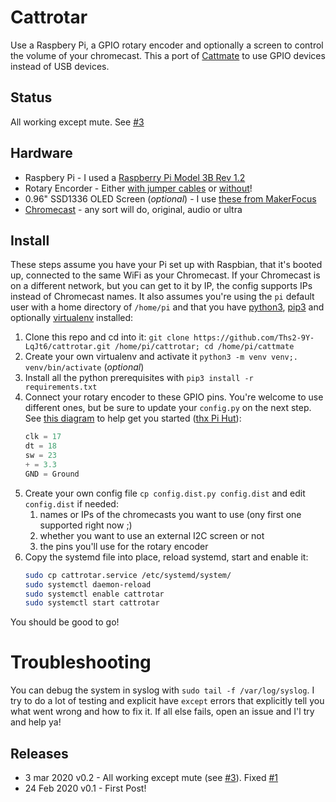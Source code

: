 # Cattrotar

Use a Raspbery Pi, a GPIO rotary encoder and optionally a screen to control the volume of your chromecast. 
This a port of [Cattmate](https://github.com/Ths2-9Y-LqJt6/cattmate) to use GPIO devices instead of USB devices.

## Status

All working except mute.  See [#3](https://github.com/Ths2-9Y-LqJt6/Cattrotar/issues/3)

## Hardware

* Raspbery Pi - I used a [Raspberry Pi Model 3B Rev 1.2](https://amzn.to/2REZXwb)
* Rotary Encorder - Either [with jumper cables](https://amzn.to/2VlHF4W) or [without](https://amzn.to/2Ih01fA)!
* 0.96" SSD1336 OLED Screen (_optional_) - I use [these from MakerFocus](https://amzn.to/2PKMQqL)
* [Chromecast](https://en.wikipedia.org/wiki/Chromecast) - any sort will do, original, audio or ultra

## Install

These steps assume you have your Pi set up with Raspbian, that it's booted up, connected
to the same WiFi as your Chromecast. If your Chromecast is on a different network, but 
you can get to it by IP, the
config supports IPs instead of Chromecast names.  It also assumes you're using the `pi`
default user with a home directory of `/home/pi` and that you have [python3](https://www.python.org/downloads/), 
[pip3](https://pip.pypa.io/en/stable/installing/) and optionally 
[virtualenv](https://virtualenv.pypa.io/en/stable/) installed:

1. Clone this repo and cd into it:
 `git clone https://github.com/Ths2-9Y-LqJt6/cattrotar.git /home/pi/cattrotar; cd /home/pi/cattmate`
1. Create your own virtualenv and activate it `python3 -m venv venv;. venv/bin/activate` (_optional_)
1. Install all the python prerequisites with `pip3 install -r requirements.txt`
1. Connect your rotary encoder to these GPIO pins. You're welcome to use different ones, but be
sure to update your `config.py` on the next step. See [this diagram](rotary-encoder_bb_1024x1024.png) to help
get you started ([thx Pi Hut](https://thepihut.com/blogs/raspberry-pi-tutorials/how-to-use-a-rotary-encoder-with-the-raspberry-pi)):
    ```python
    clk = 17
    dt = 18
    sw = 23
    + = 3.3
    GND = Ground 
    ```
1. Create your own config file `cp config.dist.py config.dist` and edit `config.dist` if needed:
   1. names or IPs of the chromecasts you want to use (ony first one supported right now ;)
   1. whether you want to use an external I2C screen or not
   1. the pins you'll use for the rotary encoder
1. Copy the systemd file into place, reload systemd, start and enable it:
    ```bash
    sudo cp cattrotar.service /etc/systemd/system/
    sudo systemctl daemon-reload
    sudo systemctl enable cattrotar
    sudo systemctl start cattrotar
    ```

 
You should be good to go!  

# Troubleshooting 

You can debug the system in syslog with `sudo tail -f /var/log/syslog`. I try to do a lot 
of testing and explicit have `except` errors that explicitly tell you what went wrong
and how to fix it.  If all else fails, open an issue and I'l try and help ya!


## Releases

* 3 mar 2020 v0.2 - All working except mute (see [#3](https://github.com/Ths2-9Y-LqJt6/Cattrotar/issues/3)). Fixed 
[#1](https://github.com/Ths2-9Y-LqJt6/Cattrotar/issues/1) 
* 24 Feb 2020 v0.1 - First Post! 
